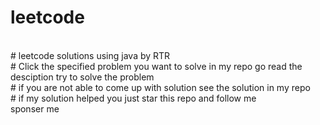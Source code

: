 # leetcode 
<br>
# leetcode solutions using java by RTR
<br>
# Click the specified problem you want to solve in my repo go read the desciption try to solve the problem
<br>
# if you are not able to come up with solution see the solution in my repo 
<br>
# if my solution helped you just star this repo and follow me 
<br>
<div src="https://github.com/sponsors/tejartr7/button" title="Sponsor tejartr7" height="32" width="114" style="border: 0; border-radius: 6px;">sponser me</div>
